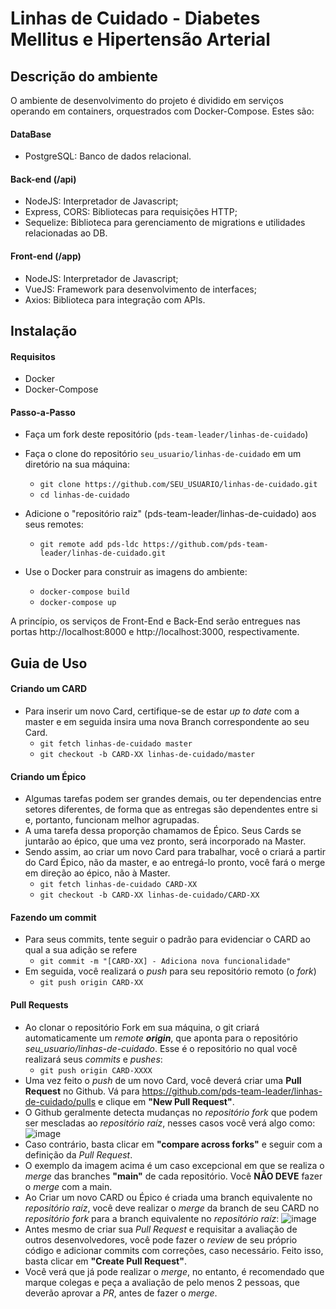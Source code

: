 # Linhas de Cuidado - Diabetes Mellitus e Hipertensão Arterial 

## Descrição do ambiente
O ambiente de desenvolvimento do projeto é dividido em serviços operando em containers, orquestrados com Docker-Compose. Estes são:
#### DataBase
- PostgreSQL: Banco de dados relacional.
#### Back-end (/api)
- NodeJS: Interpretador de Javascript;
- Express, CORS: Bibliotecas para requisições HTTP;
- Sequelize: Biblioteca para gerenciamento de migrations e utilidades relacionadas ao DB.
#### Front-end (/app)
- NodeJS: Interpretador de Javascript;
- VueJS: Framework para desenvolvimento de interfaces;
- Axios: Biblioteca para integração com APIs. 

## Instalação

#### Requisitos
- Docker
- Docker-Compose

#### Passo-a-Passo
- Faça um fork deste repositório (`pds-team-leader/linhas-de-cuidado`)
- Faça o clone do repositório `seu_usuario/linhas-de-cuidado` em um diretório na sua máquina:
    - `git clone https://github.com/SEU_USUARIO/linhas-de-cuidado.git`
    - `cd linhas-de-cuidado`
    
- Adicione o "repositório raiz" (pds-team-leader/linhas-de-cuidado) aos seus remotes:
    - `git remote add pds-ldc https://github.com/pds-team-leader/linhas-de-cuidado.git`
    
- Use o Docker para construir as imagens do ambiente:
    - `docker-compose build`
    - `docker-compose up`
    
A princípio, os serviços de Front-End e Back-End serão entregues nas portas 
http://localhost:8000
e
http://localhost:3000, respectivamente.

## Guia de Uso

#### Criando um CARD
- Para inserir um novo Card, certifique-se de estar *up to date* com a master e em seguida insira uma nova Branch correspondente ao seu Card.
    - `git fetch linhas-de-cuidado master`
    - `git checkout -b CARD-XX linhas-de-cuidado/master`

#### Criando um Épico
- Algumas tarefas podem ser grandes demais, ou ter dependencias entre setores diferentes, de forma que as entregas são dependentes entre si e, portanto, funcionam melhor agrupadas.
- A uma tarefa dessa proporção chamamos de Épico. Seus Cards se juntarão ao épico, que uma vez pronto, será incorporado na Master.
- Sendo assim, ao criar um novo Card para trabalhar, você o criará a partir do Card Épico, não da master, e ao entregá-lo pronto, você fará o merge em direção ao épico, não à Master.
    - `git fetch linhas-de-cuidado CARD-XX`
    - `git checkout -b CARD-XX linhas-de-cuidado/CARD-XX`

#### Fazendo um commit
- Para seus commits, tente seguir o padrão para evidenciar o CARD ao qual a sua adição se refere
    - `git commit -m "[CARD-XX] - Adiciona nova funcionalidade"`
- Em seguida, você realizará o *push* para seu repositório remoto (o *fork*)
    - `git push origin CARD-XX`

#### Pull Requests 
- Ao clonar o repositório Fork em sua máquina, o git criará automaticamente um *remote __origin__*, que aponta para o repositório *seu_usuario/linhas-de-cuidado*.
Esse é o repositório no qual você realizará seus *commits* e *pushes*:
    - `git push origin CARD-XXXX`
- Uma vez feito o *push* de um novo Card, você deverá criar uma **Pull Request** no Github. Vá para https://github.com/pds-team-leader/linhas-de-cuidado/pulls e clique em **"New Pull Request"**.
- O Github geralmente detecta mudanças no *repositório fork* que podem ser mescladas ao *repositório raíz*, nesses casos você verá algo como: 
![image](https://user-images.githubusercontent.com/81944783/114239086-9705b100-9953-11eb-9ac5-055858130dd5.png)
- Caso contrário, basta clicar em **"compare across forks"** e seguir com a definição da *Pull Request*.
- O exemplo da imagem acima é um caso excepcional em que se realiza o *merge* das branches **"main"** de cada repositório. Você **NÃO DEVE** fazer o *merge* com a main.
- Ao Criar um novo CARD ou Épico é criada uma branch equivalente no *repositório raíz*, você deve realizar o *merge* da branch de seu CARD no *repositório fork* para a branch equivalente no *repositório raíz*:
![image](https://user-images.githubusercontent.com/81944783/114239862-a0434d80-9954-11eb-9d8f-4ae5167b38d3.png)
- Antes mesmo de criar sua *Pull Request* e requisitar a avaliação de outros desenvolvedores, você pode fazer o *review* de seu próprio código e adicionar commits com correções, caso necessário. Feito isso, basta clicar em **"Create Pull Request"**.
- Você verá que já pode realizar o *merge*, no entanto, é recomendado que marque colegas e peça a avaliação de pelo menos 2 pessoas, que deverão aprovar a *PR*, antes de fazer o *merge*.
